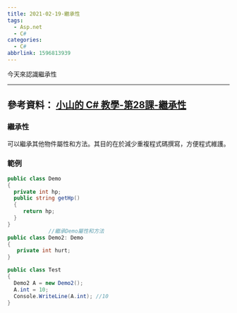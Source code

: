 ```yaml
---
title: 2021-02-19-繼承性
tags:
  - Asp.net
  - C#
categories:
  - C#
abbrlink: 1596813939
---
```

今天來認識繼承性
<!-- more -->
---
參考資料：
[小山的 C# 教學-第28課-繼承性](https://www.youtube.com/watch?v=MdHXU139_fU&list=PLbXghSoQcLZtWqTA8q1NsByVpINoROHHe&index=30)
---
### 繼承性
可以繼承其他物件屬性和方法。其目的在於減少重複程式碼撰寫，方便程式維護。

### 範例
```c#
public class Demo
{
  private int hp;
  public string getHp()
  {
     return hp;
  }
}
             //繼承Demo屬性和方法
public class Demo2: Demo
{
   private int hurt;
}

public class Test
{
  Demo2 A = new Demo2();
  A.int = 10;
  Console.WriteLine(A.int); //10
}

```
